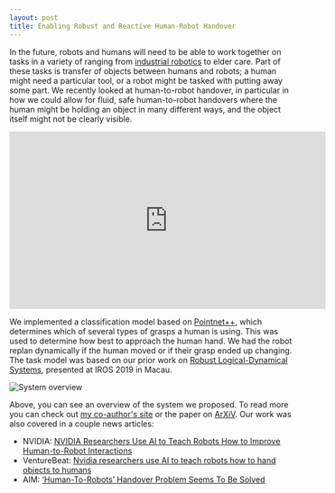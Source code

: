 ```yaml
---
layout: post
title: Enabling Robust and Reactive Human-Robot Handover
---
```


In the future, robots and humans will need to be able to work together on tasks in a variety of ranging from [industrial robotics](https://www.youtube.com/watch?v=xO1xpLy3VGQ) to elder care. Part of these tasks is transfer of objects between humans and robots; a human might need a particular tool, or a robot might be tasked with putting away some part. We recently looked at human-to-robot handover, in particular in how we could allow for fluid, safe human-to-robot handovers where the human might be holding an object in many different ways, and the object itself might not be clearly visible.

<iframe width="560" height="315" src="https://www.youtube.com/embed/vrwKAmZF9uM" frameborder="0" allow="accelerometer; autoplay; encrypted-media; gyroscope; picture-in-picture" allowfullscreen></iframe>

We implemented a classification model based on [Pointnet++](https://arxiv.org/abs/1706.02413), which determines which of several types of grasps a human is using. This was used to determine how best to approach the human hand. We had the robot replan dynamically if the human moved or if their grasp ended up changing. The task model was based on our prior work on [Robust Logical-Dynamical Systems](https://arxiv.org/abs/1908.01896), presented at IROS 2019 in Macau.

![System overview]({{site.baseurl}}images/wyang_handover_overview.png)

Above, you can see an overview of the system we proposed. To read more you can check out [my co-author's site](http://wyang.me/handovers/) or the paper on [ArXiV](https://arxiv.org/abs/2003.06000). Our work was also covered in a couple news articles:
  - NVIDIA: [NVIDIA Researchers Use AI to Teach Robots How to Improve Human-to-Robot Interactions](https://news.developer.nvidia.com/nvidia-researchers-use-ai-to-teach-robots-how-to-improve-human-to-robot-interactions/)
  - VentureBeat: [Nvidia researchers use AI to teach robots how to hand objects to humans](https://venturebeat.com/2020/03/16/nvidia-researchers-use-ai-to-teach-robots-how-to-hand-objects-to-humans/)
  - AIM: [‘Human-To-Robots’ Handover Problem Seems To Be Solved ](https://analyticsindiamag.com/human-to-robots-handover-problem-seems-to-be-solved/)